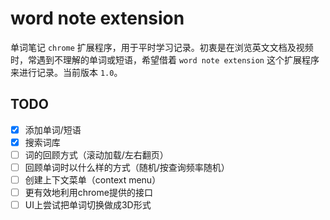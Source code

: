 # word note extension

单词笔记 `chrome` 扩展程序，用于平时学习记录。初衷是在浏览英文文档及视频时，常遇到不理解的单词或短语，希望借着 `word note extension` 这个扩展程序来进行记录。当前版本 `1.0`。

## TODO
- [X] 添加单词/短语
- [X] 搜索词库
- [ ] 词的回顾方式（滚动加载/左右翻页）
- [ ] 回顾单词时以什么样的方式（随机/按查询频率随机）
- [ ] 创建上下文菜单（context menu）
- [ ] 更有效地利用chrome提供的接口
- [ ] UI上尝试把单词切换做成3D形式
